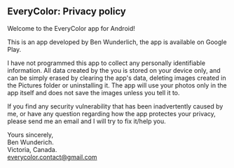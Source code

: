 ## EveryColor: Privacy policy

Welcome to the EveryColor app for Android!

This is an app developed by Ben Wunderlich, the app is available on Google Play.

I have not programmed this app to collect any personally identifiable information. All data created by the you is stored on your device only, and can be simply erased by clearing the app's data, deleting images created in the Pictures folder or uninstalling it. The app will use your photos only in the app itself and does not save the images unless you tell it to.

If you find any security vulnerability that has been inadvertently caused by me, or have any question regarding how the app protectes your privacy, please send me an email and I will try to fix it/help you.

Yours sincerely,  
Ben Wunderich.  
Victoria, Canada.  
everycolor.contact@gmail.com